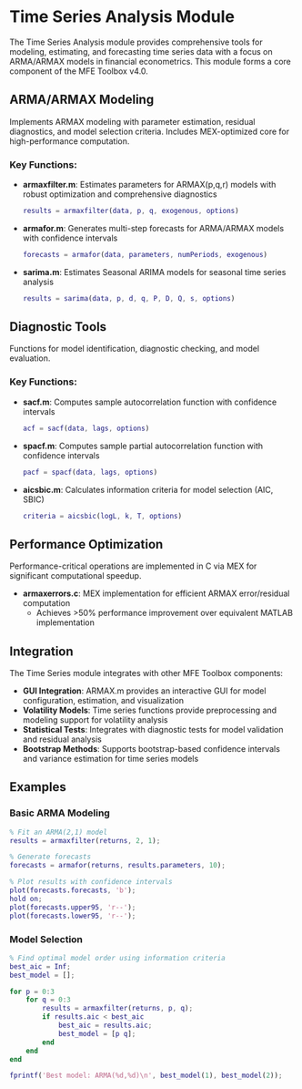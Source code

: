 # Time Series Analysis Module

The Time Series Analysis module provides comprehensive tools for modeling, estimating, and forecasting time series data with a focus on ARMA/ARMAX models in financial econometrics. This module forms a core component of the MFE Toolbox v4.0.

## ARMA/ARMAX Modeling

Implements ARMAX modeling with parameter estimation, residual diagnostics, and model selection criteria. Includes MEX-optimized core for high-performance computation.

### Key Functions:

- **armaxfilter.m**: Estimates parameters for ARMAX(p,q,r) models with robust optimization and comprehensive diagnostics
  ```matlab
  results = armaxfilter(data, p, q, exogenous, options)
  ```

- **armafor.m**: Generates multi-step forecasts for ARMA/ARMAX models with confidence intervals
  ```matlab
  forecasts = armafor(data, parameters, numPeriods, exogenous)
  ```

- **sarima.m**: Estimates Seasonal ARIMA models for seasonal time series analysis
  ```matlab
  results = sarima(data, p, d, q, P, D, Q, s, options)
  ```

## Diagnostic Tools

Functions for model identification, diagnostic checking, and model evaluation.

### Key Functions:

- **sacf.m**: Computes sample autocorrelation function with confidence intervals
  ```matlab
  acf = sacf(data, lags, options)
  ```

- **spacf.m**: Computes sample partial autocorrelation function with confidence intervals
  ```matlab
  pacf = spacf(data, lags, options)
  ```

- **aicsbic.m**: Calculates information criteria for model selection (AIC, SBIC)
  ```matlab
  criteria = aicsbic(logL, k, T, options)
  ```

## Performance Optimization

Performance-critical operations are implemented in C via MEX for significant computational speedup.

- **armaxerrors.c**: MEX implementation for efficient ARMAX error/residual computation
  * Achieves >50% performance improvement over equivalent MATLAB implementation

## Integration

The Time Series module integrates with other MFE Toolbox components:

- **GUI Integration**: ARMAX.m provides an interactive GUI for model configuration, estimation, and visualization
- **Volatility Models**: Time series functions provide preprocessing and modeling support for volatility analysis
- **Statistical Tests**: Integrates with diagnostic tests for model validation and residual analysis
- **Bootstrap Methods**: Supports bootstrap-based confidence intervals and variance estimation for time series models

## Examples

### Basic ARMA Modeling

```matlab
% Fit an ARMA(2,1) model
results = armaxfilter(returns, 2, 1);

% Generate forecasts
forecasts = armafor(returns, results.parameters, 10);

% Plot results with confidence intervals
plot(forecasts.forecasts, 'b');
hold on;
plot(forecasts.upper95, 'r--');
plot(forecasts.lower95, 'r--');
```

### Model Selection

```matlab
% Find optimal model order using information criteria
best_aic = Inf;
best_model = [];

for p = 0:3
    for q = 0:3
        results = armaxfilter(returns, p, q);
        if results.aic < best_aic
            best_aic = results.aic;
            best_model = [p q];
        end
    end
end

fprintf('Best model: ARMA(%d,%d)\n', best_model(1), best_model(2));
```